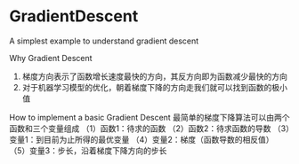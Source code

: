 # GradientDescent
A simplest example to understand gradient descent

Why Gradient Descent
1. 梯度方向表示了函数增长速度最快的方向，其反方向即为函数减少最快的方向
2. 对于机器学习模型的优化，朝着梯度下降的方向走我们就可以找到函数的极小值

How to implement a basic Gradient Descent
最简单的梯度下降算法可以由两个函数和三个变量组成
（1）函数1：待求的函数
（2）函数2：待求函数的导数
（3）变量1：到目前为止所得的最优变量
（4）变量2：梯度（函数导数的相反值）
（5）变量3：步长，沿着梯度下降方向的步长 
